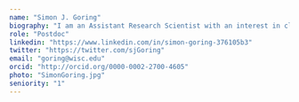 ```yaml
---
name: "Simon J. Goring"
biography: "I am an Assistant Research Scientist with an interest in climate-vegetation relationships and informatics across ecology the geosciences.  I seek to understand the relationships between climate, forest composition, land use change and critical zone processes by harnessing quantitative and computational advances and a broad array of heterogeneous data. I lead the Informatics WG of the Neotoma Paleoecology Database and serve on the EarthCube Leadership Committee"
role: "Postdoc"
linkedin: "https://www.linkedin.com/in/simon-goring-376105b3"
twitter: "https://twitter.com/sjGoring"
email: "goring@wisc.edu"
orcid: "http://orcid.org/0000-0002-2700-4605"
photo: "SimonGoring.jpg"
seniority: "1"
---
```

